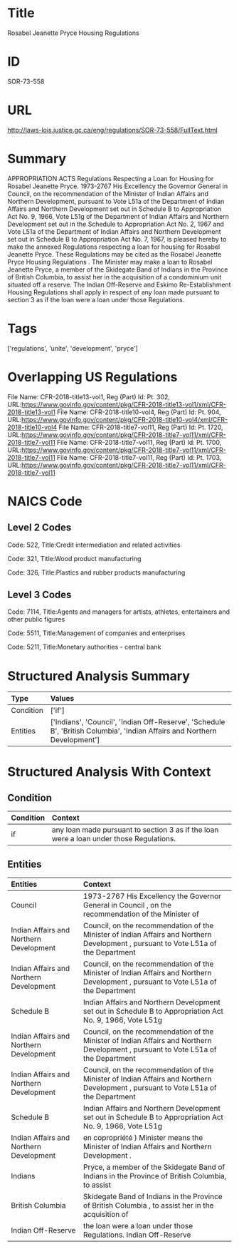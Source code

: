 # Title
Rosabel Jeanette Pryce Housing Regulations


# ID
SOR-73-558

# URL
http://laws-lois.justice.gc.ca/eng/regulations/SOR-73-558/FullText.html


# Summary
APPROPRIATION ACTS Regulations Respecting a Loan for Housing for Rosabel Jeanette Pryce.
1973-2767 His Excellency the Governor General in Council, on the recommendation of the Minister of Indian Affairs and Northern Development, pursuant to Vote L51a of the Department of Indian Affairs and Northern Development set out in Schedule B to Appropriation Act No. 9, 1966, Vote L51g of the Department of Indian Affairs and Northern Development set out in the Schedule to Appropriation Act No. 2, 1967 and Vote L51a of the Department of Indian Affairs and Northern Development set out in Schedule B to Appropriation Act No. 7, 1967, is pleased hereby to make the annexed Regulations respecting a loan for housing for Rosabel Jeanette Pryce.
These Regulations may be cited as the  Rosabel Jeanette Pryce Housing Regulations .
The Minister may make a loan to Rosabel Jeanette Pryce, a member of the Skidegate Band of Indians in the Province of British Columbia, to assist her in the acquisition of a condominium unit situated off a reserve.
The Indian  Off-Reserve and Eskimo Re-Establishment Housing Regulations  shall apply in respect of any loan made pursuant to section 3 as if the loan were a loan under those Regulations.


# Tags
['regulations', 'unite', 'development', 'pryce']


# Overlapping US Regulations
File Name: CFR-2018-title13-vol1, Reg (Part) Id: Pt. 302, URL:https://www.govinfo.gov/content/pkg/CFR-2018-title13-vol1/xml/CFR-2018-title13-vol1
File Name: CFR-2018-title10-vol4, Reg (Part) Id: Pt. 904, URL:https://www.govinfo.gov/content/pkg/CFR-2018-title10-vol4/xml/CFR-2018-title10-vol4
File Name: CFR-2018-title7-vol11, Reg (Part) Id: Pt. 1720, URL:https://www.govinfo.gov/content/pkg/CFR-2018-title7-vol11/xml/CFR-2018-title7-vol11
File Name: CFR-2018-title7-vol11, Reg (Part) Id: Pt. 1700, URL:https://www.govinfo.gov/content/pkg/CFR-2018-title7-vol11/xml/CFR-2018-title7-vol11
File Name: CFR-2018-title7-vol11, Reg (Part) Id: Pt. 1703, URL:https://www.govinfo.gov/content/pkg/CFR-2018-title7-vol11/xml/CFR-2018-title7-vol11



# NAICS Code
## Level 2 Codes
Code: 522, Title:Credit intermediation and related activities

Code: 321, Title:Wood product manufacturing

Code: 326, Title:Plastics and rubber products manufacturing




## Level 3 Codes
Code: 7114, Title:Agents and managers for artists, athletes, entertainers and other public figures

Code: 5511, Title:Management of companies and enterprises

Code: 5211, Title:Monetary authorities - central bank







# Structured Analysis Summary
| Type      | Values                                                                                                                    |
|:----------|:--------------------------------------------------------------------------------------------------------------------------|
| Condition | ['if']                                                                                                                    |
| Entities  | ['Indians', 'Council', 'Indian Off-Reserve', 'Schedule B', 'British Columbia', 'Indian Affairs and Northern Development'] |


# Structured Analysis With Context
 


## Condition
| Condition   | Context                                                                                  |
|:------------|:-----------------------------------------------------------------------------------------|
| if          | any loan made pursuant to section 3 as if  the loan were a loan under those Regulations. |


## Entities
| Entities                                | Context                                                                                                                             |
|:----------------------------------------|:------------------------------------------------------------------------------------------------------------------------------------|
| Council                                 | 1973-2767 His Excellency the Governor General in  Council , on the recommendation of the Minister of                                |
| Indian Affairs and Northern Development | Council, on the recommendation of the Minister of Indian Affairs and Northern Development , pursuant to Vote L51a of the Department |
| Indian Affairs and Northern Development | Council, on the recommendation of the Minister of Indian Affairs and Northern Development , pursuant to Vote L51a of the Department |
| Schedule B                              | Indian Affairs and Northern Development set out in Schedule B to Appropriation Act No. 9, 1966, Vote L51g                           |
| Indian Affairs and Northern Development | Council, on the recommendation of the Minister of Indian Affairs and Northern Development , pursuant to Vote L51a of the Department |
| Indian Affairs and Northern Development | Council, on the recommendation of the Minister of Indian Affairs and Northern Development , pursuant to Vote L51a of the Department |
| Schedule B                              | Indian Affairs and Northern Development set out in Schedule B to Appropriation Act No. 9, 1966, Vote L51g                           |
| Indian Affairs and Northern Development | en copropriété ) Minister means the Minister of Indian Affairs and Northern Development .                                           |
| Indians                                 | Pryce, a member of the Skidegate Band of Indians in the Province of British Columbia, to assist                                     |
| British Columbia                        | Skidegate Band of Indians in the Province of British Columbia , to assist her in the acquisition of                                 |
| Indian Off-Reserve                      | the loan were a loan under those Regulations. Indian Off-Reserve                                                                    |


